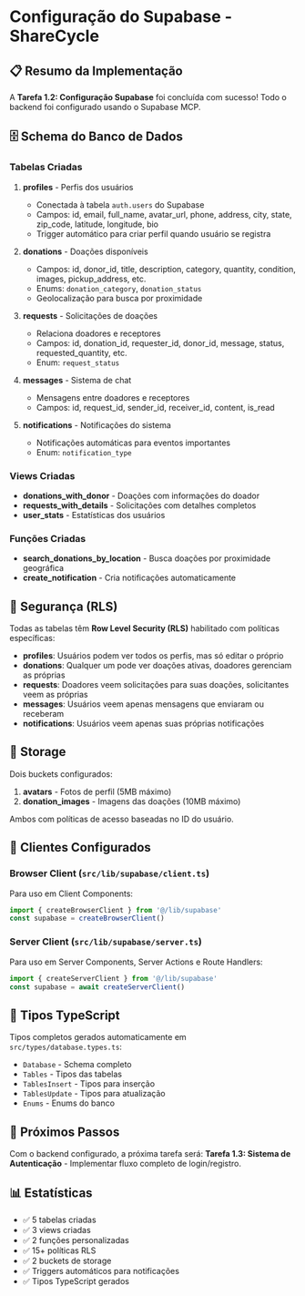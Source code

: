 # Configuração do Supabase - ShareCycle

## 📋 Resumo da Implementação

A **Tarefa 1.2: Configuração Supabase** foi concluída com sucesso! Todo o backend foi configurado usando o Supabase MCP.

## 🗄️ Schema do Banco de Dados

### Tabelas Criadas

1. **profiles** - Perfis dos usuários
   - Conectada à tabela `auth.users` do Supabase
   - Campos: id, email, full_name, avatar_url, phone, address, city, state, zip_code, latitude, longitude, bio
   - Trigger automático para criar perfil quando usuário se registra

2. **donations** - Doações disponíveis
   - Campos: id, donor_id, title, description, category, quantity, condition, images, pickup_address, etc.
   - Enums: `donation_category`, `donation_status`
   - Geolocalização para busca por proximidade

3. **requests** - Solicitações de doações
   - Relaciona doadores e receptores
   - Campos: id, donation_id, requester_id, donor_id, message, status, requested_quantity, etc.
   - Enum: `request_status`

4. **messages** - Sistema de chat
   - Mensagens entre doadores e receptores
   - Campos: id, request_id, sender_id, receiver_id, content, is_read

5. **notifications** - Notificações do sistema
   - Notificações automáticas para eventos importantes
   - Enum: `notification_type`

### Views Criadas

- **donations_with_donor** - Doações com informações do doador
- **requests_with_details** - Solicitações com detalhes completos
- **user_stats** - Estatísticas dos usuários

### Funções Criadas

- **search_donations_by_location** - Busca doações por proximidade geográfica
- **create_notification** - Cria notificações automaticamente

## 🔐 Segurança (RLS)

Todas as tabelas têm **Row Level Security (RLS)** habilitado com políticas específicas:

- **profiles**: Usuários podem ver todos os perfis, mas só editar o próprio
- **donations**: Qualquer um pode ver doações ativas, doadores gerenciam as próprias
- **requests**: Doadores veem solicitações para suas doações, solicitantes veem as próprias
- **messages**: Usuários veem apenas mensagens que enviaram ou receberam
- **notifications**: Usuários veem apenas suas próprias notificações

## 📁 Storage

Dois buckets configurados:

1. **avatars** - Fotos de perfil (5MB máximo)
2. **donation_images** - Imagens das doações (10MB máximo)

Ambos com políticas de acesso baseadas no ID do usuário.

## 🔧 Clientes Configurados

### Browser Client (`src/lib/supabase/client.ts`)
Para uso em Client Components:
```typescript
import { createBrowserClient } from '@/lib/supabase'
const supabase = createBrowserClient()
```

### Server Client (`src/lib/supabase/server.ts`)
Para uso em Server Components, Server Actions e Route Handlers:
```typescript
import { createServerClient } from '@/lib/supabase'
const supabase = await createServerClient()
```

## 📝 Tipos TypeScript

Tipos completos gerados automaticamente em `src/types/database.types.ts`:
- `Database` - Schema completo
- `Tables` - Tipos das tabelas
- `TablesInsert` - Tipos para inserção
- `TablesUpdate` - Tipos para atualização
- `Enums` - Enums do banco

## 🚀 Próximos Passos

Com o backend configurado, a próxima tarefa será:
**Tarefa 1.3: Sistema de Autenticação** - Implementar fluxo completo de login/registro.

## 📊 Estatísticas

- ✅ 5 tabelas criadas
- ✅ 3 views criadas
- ✅ 2 funções personalizadas
- ✅ 15+ políticas RLS
- ✅ 2 buckets de storage
- ✅ Triggers automáticos para notificações
- ✅ Tipos TypeScript gerados 